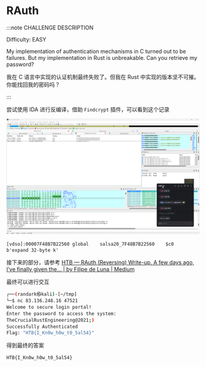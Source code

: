 # RAuth

:::note CHALLENGE DESCRIPTION

Difficulty: EASY

My implementation of authentication mechanisms in C turned out to be failures. But my implementation in Rust is unbreakable. Can you retrieve my password?

我在 C 语言中实现的认证机制最终失败了。但我在 Rust 中实现的版本坚不可摧。你能找回我的密码吗？

:::

尝试使用 IDA 进行反编译，借助 `Findcrypt` 插件，可以看到这个记录

![img](img/image_20250320-212052.png)

```plaintext
[vdso]:00007F48B7B22560 global    salsa20_7F48B7B22560    $c0    b'expand 32-byte k'
```

接下来的部分，请参考 [HTB — RAuth (Reversing) Write-up. A few days ago, I’ve finally given the… | by Filipe de Luna | Medium](https://filipedeluna.medium.com/htb-rauth-reversing-write-up-5f7b7393a1a7)

最终可以进行交互

```bash
┌──(randark㉿kali)-[~/tmp]
└─$ nc 83.136.248.16 47521
Welcome to secure login portal!
Enter the password to access the system: 
TheCrucialRustEngineering@2021;)
Successfully Authenticated
Flag: "HTB{I_Kn0w_h0w_t0_5al54}"
```

得到最终的答案

```flag
HTB{I_Kn0w_h0w_t0_5al54}
```

